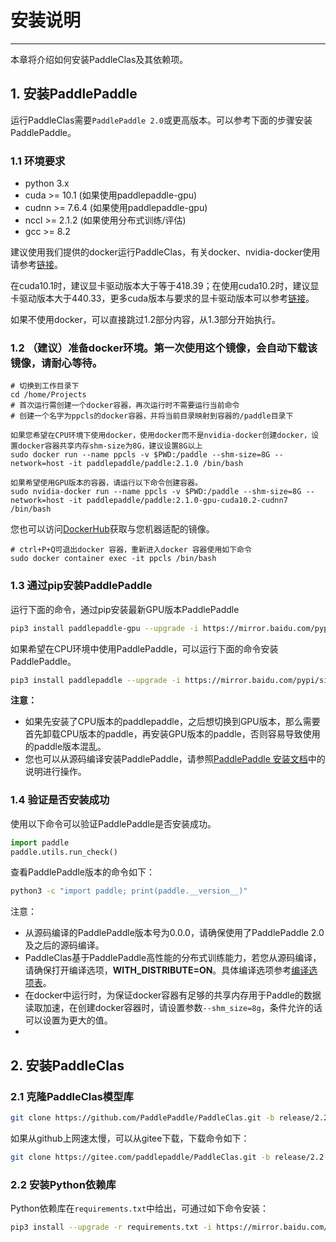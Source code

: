 # 安装说明

---
本章将介绍如何安装PaddleClas及其依赖项。


## 1. 安装PaddlePaddle

运行PaddleClas需要`PaddlePaddle 2.0`或更高版本。可以参考下面的步骤安装PaddlePaddle。

### 1.1 环境要求

- python 3.x
- cuda >= 10.1 (如果使用paddlepaddle-gpu)
- cudnn >= 7.6.4 (如果使用paddlepaddle-gpu)
- nccl >= 2.1.2 (如果使用分布式训练/评估)
- gcc >= 8.2

建议使用我们提供的docker运行PaddleClas，有关docker、nvidia-docker使用请参考[链接](https://www.runoob.com/docker/docker-tutorial.html)。

在cuda10.1时，建议显卡驱动版本大于等于418.39；在使用cuda10.2时，建议显卡驱动版本大于440.33，更多cuda版本与要求的显卡驱动版本可以参考[链接](https://docs.nvidia.com/deploy/cuda-compatibility/index.html)。


如果不使用docker，可以直接跳过1.2部分内容，从1.3部分开始执行。


### 1.2 （建议）准备docker环境。第一次使用这个镜像，会自动下载该镜像，请耐心等待。

```
# 切换到工作目录下
cd /home/Projects
# 首次运行需创建一个docker容器，再次运行时不需要运行当前命令
# 创建一个名字为ppcls的docker容器，并将当前目录映射到容器的/paddle目录下

如果您希望在CPU环境下使用docker，使用docker而不是nvidia-docker创建docker，设置docker容器共享内存shm-size为8G，建议设置8G以上
sudo docker run --name ppcls -v $PWD:/paddle --shm-size=8G --network=host -it paddlepaddle/paddle:2.1.0 /bin/bash

如果希望使用GPU版本的容器，请运行以下命令创建容器。
sudo nvidia-docker run --name ppcls -v $PWD:/paddle --shm-size=8G --network=host -it paddlepaddle/paddle:2.1.0-gpu-cuda10.2-cudnn7 /bin/bash
```


您也可以访问[DockerHub](https://hub.docker.com/r/paddlepaddle/paddle/tags/)获取与您机器适配的镜像。

```
# ctrl+P+Q可退出docker 容器，重新进入docker 容器使用如下命令
sudo docker container exec -it ppcls /bin/bash
```

### 1.3 通过pip安装PaddlePaddle

运行下面的命令，通过pip安装最新GPU版本PaddlePaddle

```bash
pip3 install paddlepaddle-gpu --upgrade -i https://mirror.baidu.com/pypi/simple
```

如果希望在CPU环境中使用PaddlePaddle，可以运行下面的命令安装PaddlePaddle。

```bash
pip3 install paddlepaddle --upgrade -i https://mirror.baidu.com/pypi/simple
```

**注意：**
* 如果先安装了CPU版本的paddlepaddle，之后想切换到GPU版本，那么需要首先卸载CPU版本的paddle，再安装GPU版本的paddle，否则容易导致使用的paddle版本混乱。
* 您也可以从源码编译安装PaddlePaddle，请参照[PaddlePaddle 安装文档](http://www.paddlepaddle.org.cn/install/quick)中的说明进行操作。


### 1.4 验证是否安装成功

使用以下命令可以验证PaddlePaddle是否安装成功。

```python
import paddle
paddle.utils.run_check()
```

查看PaddlePaddle版本的命令如下：

```bash
python3 -c "import paddle; print(paddle.__version__)"
```

注意：
- 从源码编译的PaddlePaddle版本号为0.0.0，请确保使用了PaddlePaddle 2.0及之后的源码编译。
- PaddleClas基于PaddlePaddle高性能的分布式训练能力，若您从源码编译，请确保打开编译选项，**WITH_DISTRIBUTE=ON**。具体编译选项参考[编译选项表](https://www.paddlepaddle.org.cn/documentation/docs/zh/develop/install/Tables.html#id3)。
- 在docker中运行时，为保证docker容器有足够的共享内存用于Paddle的数据读取加速，在创建docker容器时，请设置参数`--shm_size=8g`，条件允许的话可以设置为更大的值。
-


## 2. 安装PaddleClas

### 2.1 克隆PaddleClas模型库

```bash
git clone https://github.com/PaddlePaddle/PaddleClas.git -b release/2.2
```

如果从github上网速太慢，可以从gitee下载，下载命令如下：

```bash
git clone https://gitee.com/paddlepaddle/PaddleClas.git -b release/2.2
```

### 2.2 安装Python依赖库

Python依赖库在`requirements.txt`中给出，可通过如下命令安装：

```bash
pip3 install --upgrade -r requirements.txt -i https://mirror.baidu.com/pypi/simple
```
